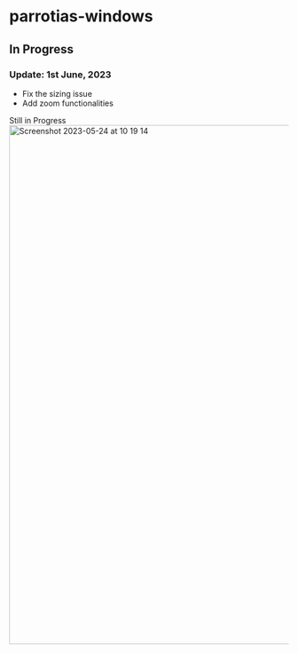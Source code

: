 # parrotias-windows

## In Progress

### Update: 1st June, 2023

- Fix the sizing issue
- Add zoom functionalities

Still in Progress
<img width="935" alt="Screenshot 2023-05-24 at 10 19 14" src="https://github.com/Steelzen/parrotias-windows/assets/94742043/c9d45600-a491-4fc7-8c1e-c584a3fcdbce">

